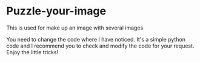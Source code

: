 # Puzzle-your-image
This is used for make up an image with several images

You need to change the code where I have noticed. It's a simple python code and I recommend you to check and modify the code for your request.
Enjoy the little tricks!

